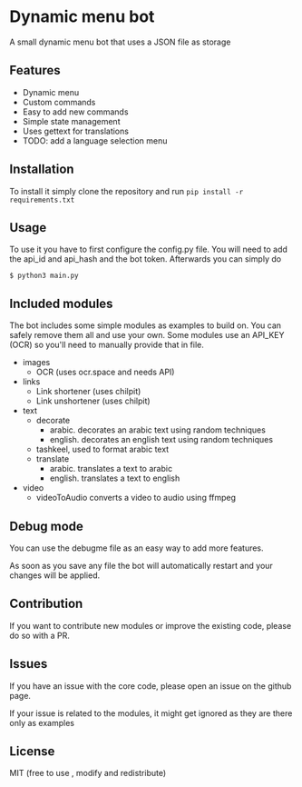 # Dynamic menu bot

A small dynamic menu bot that uses a JSON file as storage

## Features

* Dynamic menu
* Custom commands
* Easy to add new commands
* Simple state management
* Uses gettext for translations
* TODO: add a language selection menu

## Installation

To install it simply clone the repository and run `pip install -r requirements.txt`

## Usage

To use it you have to first configure the config.py file. You will need to add the api_id and api_hash and the bot
token. Afterwards you can simply do

```
$ python3 main.py
```

## Included modules

The bot includes some simple modules as examples to build on. You can safely remove them all and use your own. Some
modules use an API_KEY (OCR) so you'll need to manually provide that in file.

* images
    * OCR (uses ocr.space and needs API)
* links
    * Link shortener (uses chilpit)
    * Link unshortener (uses chilpit)
* text
    * decorate
        * arabic. decorates an arabic text using random techniques
        * english. decorates an english text using random techniques
    * tashkeel, used to format arabic text
    * translate
        * arabic. translates a text to arabic
        * english. translates a text to english
* video
    * videoToAudio converts a video to audio using ffmpeg
## Debug mode
You can use the debugme file as an easy way to add more features. 

As soon as you save any file the bot will automatically restart and your changes will be applied.

## Contribution
If you want to contribute new modules or improve the existing code, please do so with a PR.

## Issues 
If you have an issue with the core code, please open an issue on the github page. 

If your issue is related to the modules, it might get ignored as they are there only as examples

## License
MIT (free to use , modify and redistribute)
